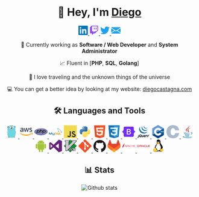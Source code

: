 <div align="center">
<h1>👋 Hey, I'm <a href="https://www.diegocastagna.com/en/">Diego</a></h1>
<p>
    <a href="https://www.linkedin.com/in/diegocastagna/">
        <img alt="Linkedin" width="25px" src="/images/linkedin.svg"/>
    </a>
    <a href="https://www.twitch.tv/unwishingmoon">
        <img alt="Twitch" width="25px" src="/images/twitch.svg"/>
    </a>
    <a href="https://twitter.com/_diegocastagna">
        <img alt="Twitter" width="25px" src="/images/twitter.svg"/>
    </a>
    <a href="mailto:&#100;&#105;&#101;&#103;&#111;&#064;&#100;&#105;&#101;&#103;&#111;&#099;&#097;&#115;&#116;&#097;&#103;&#110;&#097;&#046;&#099;&#111;&#109;">
        <img alt="Email" width="25px" src="/images/email.svg"/>
    </a>
</p>

🔭 Currently working as **Software / Web Developer** and **System Administrator**

📈 Fluent in [**PHP**, **SQL**, **Golang**]

🚀 I love traveling and the unknown things of the universe

💻 You can get a better idea by looking at my website: <a target="_blank" href="https://www.diegocastagna.com/en/">diegocastagna.com</a>

<h2>🛠 Languages and Tools</h2>

<a href="https://www.diegocastagna.com/en/resume">
<img src="https://raw.githubusercontent.com/devicons/devicon/master/icons/go/go-original.svg" alt="go" width="35px"/>
<img src="https://raw.githubusercontent.com/devicons/devicon/master/icons/amazonwebservices/amazonwebservices-original.svg" alt="aws" width="35px"/>
<img src="https://raw.githubusercontent.com/devicons/devicon/master/icons/php/php-original.svg" alt="php" width="35px"/>
<img src="https://raw.githubusercontent.com/devicons/devicon/master/icons/mysql/mysql-original-wordmark.svg" alt="mysql" width="35px"/>
<img src="https://raw.githubusercontent.com/devicons/devicon/master/icons/javascript/javascript-original.svg" alt="javascript" width="35px"/>
<img src="https://raw.githubusercontent.com/devicons/devicon/master/icons/python/python-original.svg" alt="python" width="35px"/>
<img src="https://raw.githubusercontent.com/devicons/devicon/master/icons/html5/html5-original.svg" alt="html5" width="35px"/>
<img src="https://raw.githubusercontent.com/devicons/devicon/master/icons/css3/css3-original.svg" alt="css3" width="35px"/>
<img src="https://raw.githubusercontent.com/devicons/devicon/master/icons/bootstrap/bootstrap-plain.svg" alt="bootstrap" width="35px"/>
<img src="https://raw.githubusercontent.com/devicons/devicon/master/icons/jquery/jquery-original-wordmark.svg" alt="jquery" width="35px"/>
<img src="https://raw.githubusercontent.com/devicons/devicon/master/icons/cplusplus/cplusplus-original.svg" alt="c plus plus" width="35px"/>
<img src="https://raw.githubusercontent.com/devicons/devicon/master/icons/c/c-original.svg" alt="c" width="35px"/>
<img src="https://raw.githubusercontent.com/devicons/devicon/master/icons/java/java-original.svg" alt="java" width="35px"/>
<img src="https://raw.githubusercontent.com/devicons/devicon/master/icons/android/android-original.svg" alt="android" width="35px"/>
<img src="https://raw.githubusercontent.com/devicons/devicon/master/icons/visualstudio/visualstudio-plain.svg" alt="visual studio" width="35px"/>
<img src="https://raw.githubusercontent.com/devicons/devicon/master/icons/vim/vim-original.svg" alt="vim" width="35px"/>
<img src="https://raw.githubusercontent.com/devicons/devicon/master/icons/git/git-original.svg" alt="git" width="35px"/>
<img src="https://raw.githubusercontent.com/devicons/devicon/master/icons/github/github-original.svg" alt="github" width="35px"/>
<img src="https://raw.githubusercontent.com/devicons/devicon/master/icons/gitlab/gitlab-original.svg" alt="gitlab" width="35px"/>
<img src="https://raw.githubusercontent.com/devicons/devicon/master/icons/apache/apache-original-wordmark.svg" alt="apache" width="35px"/>
<img src="https://raw.githubusercontent.com/devicons/devicon/master/icons/oracle/oracle-original.svg" alt="oracle db" width="35px"/>
<img src="https://raw.githubusercontent.com/devicons/devicon/master/icons/linux/linux-original.svg" alt="linux" width="35px"/>
</a>

<h2>📊 Stats</h2>
<p>
    <img alt="Github stats" src="https://github-readme-stats.unwishingmoon.vercel.app/api?username=UnwishingMoon&show_icons=true&hide_border=true" />
</p>
</div>
